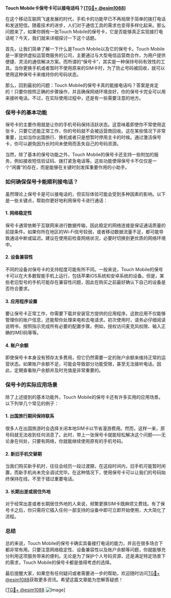 **Touch Mobile卡保号卡可以接电话吗？[[TG💪+ @esim1088](https://t.me/s/esim1088)]**

在这个移动互联网飞速发展的时代，手机卡的功能早已不再局限于简单的拨打电话和发送短信。随着技术的进步，人们对于通信工具的需求也变得多样化起来。那么问题来了，如果你拥有一张Touch Mobile的保号卡，它是否能够真正实现接打电话呢？今天，我们就来详细探讨一下这个话题。

首先，让我们简单了解一下什么是Touch Mobile以及它的保号卡。Touch Mobile是一家提供虚拟运营商服务的公司，主要通过与大型电信运营商合作，为用户提供便捷、灵活的通信解决方案。而所谓的“保号卡”，其实是一种保持号码有效性的工具。当你更换手机或者暂时不使用原来的SIM卡时，为了防止号码被回收，就可以使用这种保号卡来维持你的号码状态。

那么，回到最初的问题：Touch Mobile的保号卡真的能接电话吗？答案是肯定的！只要你按照正确的步骤操作，并且确保网络环境良好，你的保号卡完全可以用来接听电话。不过，在实际使用过程中，还是有一些需要注意的地方。

### **保号卡的基本功能**
保号卡的主要作用就是让你的手机号码保持活跃状态。这意味着即使你不常使用这张卡，只要它还能正常工作，你的号码就不会被运营商回收。这在某些情况下非常重要，比如当你出国旅行、换机或者只是想暂时停用主卡的时候。通过激活保号卡，你可以避免因为长时间未使用而丢失自己的号码资源。

当然，除了基本的保号功能之外，Touch Mobile的保号卡还支持一些附加的服务，例如接收短信验证码、拨打紧急电话等。这些功能使得保号卡不仅仅是一个“闲置”的存在，而是能够在关键时刻发挥重要作用的小助手。

### **如何确保保号卡能顺利接电话？**

虽然理论上保号卡是可以接电话的，但实际体验可能会受到多种因素的影响。以下是一些关键点，帮助你更好地利用保号卡进行通话：

#### **1. 网络稳定性**
保号卡通常依赖于互联网来进行数据传输，因此稳定的网络连接是保证通话质量的前提条件。如果你所在地区的Wi-Fi信号较弱，或者移动数据流量不足，都可能导致通话中断或延迟。建议在使用前检查网络状况，必要时切换到更优质的网络环境中。

#### **2. 设备兼容性**
不同的设备对保号卡的支持程度可能有所不同。一般来说，Touch Mobile的保号卡可以在大多数智能手机上运行，包括苹果iOS系统和安卓系统的设备。但是，某些老旧型号的手机可能存在兼容性问题，因此在购买之前最好确认下自己的设备是否符合要求。

#### **3. 应用程序设置**
要让保号卡正常工作，你需要下载并安装官方提供的应用程序。这款应用不仅能够管理你的账户信息，还能帮你处理来电和去电请求。初次使用时，请务必仔细阅读说明书，按照指示完成所有必要的配置步骤。例如，授权访问麦克风权限、输入正确的IMEI码等等。

#### **4. 账户余额**
即使保号卡本身没有预存太多费用，但它仍然需要一定的账户余额来维持正常的运营状态。如果账户余额不足，可能会导致部分功能受限，甚至无法接听电话。因此，定期查看账户余额并及时充值是非常重要的。

### **保号卡的实际应用场景**

除了上述提到的基本功能外，Touch Mobile的保号卡还有许多实用的应用场景。以下列举几个常见的例子：

#### **1. 出国旅行期间保持联系**
很多人在出国旅游时会选择关闭本地SIM卡以节省漫游费用。然而，这样一来，原号码就无法收到任何消息了。此时，带上一张保号卡就能轻松解决这个问题——无论身在何处，只要有网络，你就能继续使用原有的手机号码。

#### **2. 新旧手机交替期**
当我们购买新手机时，往往会经历一段过渡期，在这段时间内，旧手机可能暂时闲置，而新手机尚未完全调试完毕。在这种情况下，使用保号卡可以让我们的号码始终保持在线，不至于错过重要电话。

#### **3. 长期出差或居住外地**
对于经常出差或者长期居住外地的人来说，频繁更换SIM卡既麻烦又费钱。有了保号卡之后，你只需将它插入任何一部支持的设备中即可立即开始使用，大大简化了流程。

### **总结**

总的来说，Touch Mobile的保号卡确实具备接打电话的能力，并且在很多场合下都非常有用。只要注意网络稳定性、设备兼容性以及账户余额等问题，你就能够充分利用这项服务带来的便利。无论是为了保护个人号码资源，还是满足特定场景下的需求，Touch Mobile的保号卡都是值得考虑的选择。

最后提醒大家，如果您有任何疑问或者需要进一步的帮助，欢迎随时访问[TG💪+ @esim1088](https://t.me/s/esim1088)获取更多资讯。希望这篇文章能为您解答疑惑！

[[TG💪+ @esim1088](https://t.me/s/esim1088) ![Image](https://i.postimg.cc/4NQfJmqS/Snipaste-2025-05-13-00-14-12.png)]